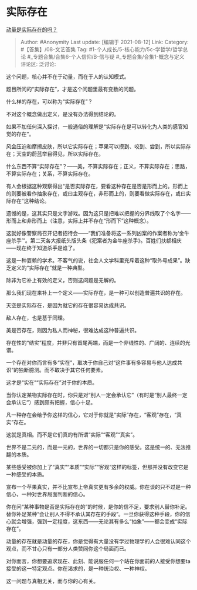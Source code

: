 # 实际存在
[动量是实际存在的吗？](https://www.zhihu.com/question/317766244/answer/644332964)

> Author: #Anonymity
> Last update: [编辑于 2021-08-12]
> Link:
> Category: #【答集】/08-文艺答集
> Tag:  #1-个人成长/5-核心能力/5c-学哲学/哲学总论  #_专题合集/合集6-个人信仰/B-信与疑 #_专题合集/合集1-概念与定义 
> 评论区:
> 泛讨论:

这个问题，核心并不在于动量，而在于人的认知模式。

题目所问的“实际存在”，才是这个问题里最有变数的问题。

什么样的存在，可以称为“实际存在”？

不对这个概念做出定义，是没有办法得到结论的。

如果不加任何深入探讨，一般通俗的理解是“实际存在是可以转化为人类的感官知觉的存在”。

风会压迫和摩擦皮肤，所以它实际存在；苹果可以摸到、咬到、尝到，所以实际存在；天空的蔚蓝举目得见，所以实际存在。

什么东西不算“实际存在”？——美，不算实际存在；正义，不算实际存在；思路，不算实际存在；关系，不算实际存在。

有人会根据这种观察得出“是否实际存在，要看这种存在是否是形而上的。形而上的则要被看作抽象存在，或曰主观存在，非形而上的，则要看做实际存在，或曰实际存在”这种结论。

遗憾的是，这其实只是文字游戏。因为这只是把难以把握的分界线取了个名字——形而上和非形而上（注意，实际上并不存在“形而下”这种概念）。

这就好像警察局召开记者招待会——“我们准备将这一系列凶案的作案者称为‘金牛座杀手’”。第二天各大报纸头版头条《犯案者为金牛座杀手》。百姓们扶额相庆——现在终于知道杀手是谁了。

这是一种耍赖的学术。不客气的说，社会人文学科里充斥着这种“取外号成果”。缺乏定义的“实际存在”就是一种典型。

除非为它补上有效的定义，否则这问题是无解的。

那么我们现在来补上一个定义——实际存在，是一种可以创造普遍共识的存在。

天空是实际存在，是因为就它的存在很容易达成共识。

敌人存在，也是基于同理。

美是否存在，则因为私人而神秘，很难达成这种普遍共识。

存在性的“结实”程度，并非只有首尾两端，而是一个非线性的、广阔的、连续的光谱。

一个存在对你而言有多“实在”，取决于你自己对“这件事有多容易与他人达成共识”的独断臆测。而不取决于其它任何要素。

这才是“实在”“实际存在”对于你的本质。

当你认定某物实际存在时，你只是对“别人一定会承认它”（有时是“别人最终一定会承认它”）感到颇有把握，信心十足。

凡一种存在会给予你这样的信心，它对于你就是“实际”存在，“客观”存在，“真实”存在。

这就是真相。而不是它们真的有所谓“实际”“客观”“真实”。

世界不是二元的，而是一元的，世界的一切都只是你的感受。这是统一的、无法推翻的本质。

某些感受被你加上了“真实”“本质”“实际”“客观”这样的标签，但那并没有改变它是一种感受的本质。

宣布一个苹果真实，并不比宣布上帝真实更有多余的权威。你在谈的只不过是一种信心，一种对世界局面判断的信心。

你在问“某种事物是否是实际存在的”的时候，是你的信不足，要求别人替你补足。替你补足某种“会让别人不得不承认其存在的手段”。一旦你获得这种手段，你的信心就会增强，强到一定程度，这东西——无论其有多么“抽象”——都会变成“实际存在”。

动量的存在就是动量的存在，你是觉得有大量没有学过物理学的人会很难认同这个观点，而不甘心只有一部分人类赞同你这个局面而已。

对你而言，你想要追求现在、此刻、能说服任何一个站在你面前的人接受你想要ta接受的这一特定观点。你在渴求的，是一种统治权、一种神权。

这一问题与真相无关，而与你的心有关。
